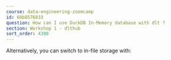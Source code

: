 ```yaml
---
course: data-engineering-zoomcamp
id: 60b8576833
question: How can I use DuckDB In-Memory database with dlt ?
section: Workshop 1 - dlthub
sort_order: 4390
---
```


Alternatively, you can switch to in-file storage with:

